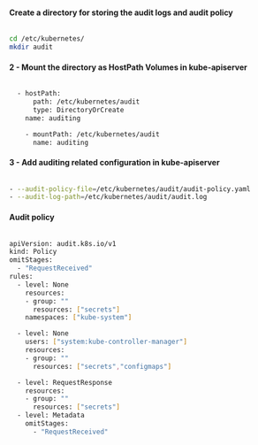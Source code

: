 #### Create a directory for storing the audit logs and audit policy

```sh

cd /etc/kubernetes/
mkdir audit

```
#### 2 - Mount the directory as HostPath Volumes in kube-apiserver

```sh

  - hostPath:
      path: /etc/kubernetes/audit
      type: DirectoryOrCreate
    name: auditing

    - mountPath: /etc/kubernetes/audit
      name: auditing

```

#### 3 - Add auditing related configuration in kube-apiserver

```sh

- --audit-policy-file=/etc/kubernetes/audit/audit-policy.yaml
- --audit-log-path=/etc/kubernetes/audit/audit.log

```

#### Audit policy

```sh

apiVersion: audit.k8s.io/v1
kind: Policy
omitStages:
  - "RequestReceived"
rules:
  - level: None
    resources:
    - group: ""
      resources: ["secrets"]
    namespaces: ["kube-system"]

  - level: None
    users: ["system:kube-controller-manager"]
    resources:
    - group: ""
      resources: ["secrets","configmaps"]

  - level: RequestResponse
    resources:
    - group: ""
      resources: ["secrets"]
  - level: Metadata
    omitStages:
      - "RequestReceived"

```
